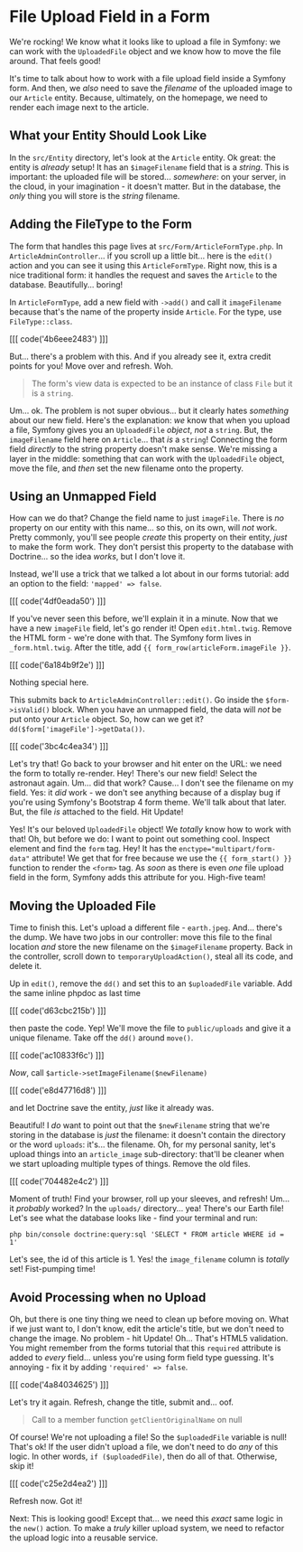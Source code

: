 # File Upload Field in a Form

We're rocking! We know what it looks like to upload a file in Symfony: we can work
with the `UploadedFile` object and we know how to move the file around. That feels
good!

It's time to talk about how to work with a file upload field inside a Symfony form.
And then, we *also* need to save the *filename* of the uploaded image to our `Article`
entity. Because, ultimately, on the homepage, we need to render each image next to
the article.

## What your Entity Should Look Like

In the `src/Entity` directory, let's look at the `Article` entity. Ok great:
the entity is *already* setup! It has an `$imageFilename` field that is a *string*.
This is important: the uploaded file will be stored... *somewhere*:
on your server, in the cloud, in your imagination - it doesn't matter. But in the
database, the *only* thing you will store is the *string* filename.

## Adding the FileType to the Form

The form that handles this page lives at `src/Form/ArticleFormType.php`. In
`ArticleAdminController`... if you scroll up a little bit... here is the `edit()`
action and you can see it using this `ArticleFormType`. Right now, this is a nice
traditional form: it handles the request and saves the `Article` to the database.
Beautifully... boring!

In `ArticleFormType`, add a new field with `->add()` and call it `imageFilename`
because that's the name of the property inside `Article`. For the type, use
`FileType::class`.

[[[ code('4b6eee2483') ]]]

But... there's a problem with this. And if you already see it, extra credit points
for you! Move over and refresh. Woh.

> The form's view data is expected to be an instance of class `File` but it is
> a `string`.

Um... ok. The problem is not super obvious... but it clearly hates *something*
about our new field. Here's the explanation: *we* know that when you upload a
file, Symfony gives you an `UploadedFile` *object*, *not* a `string`. But, the
`imageFilename` field here on `Article`... that *is* a `string`! Connecting the
form field *directly* to the string property doesn't make sense. We're missing
a layer in the middle: something that can work with the `UploadedFile` object, move
the file, and *then* set the new filename onto the property.

## Using an Unmapped Field

How can we do that? Change the field name to just `imageFile`. There is *no* property
on our entity with this name... so this, on its own, will *not* work. Pretty commonly,
you'll see people *create* this property on their entity, *just* to make the form
work. They don't persist this property to the database with Doctrine... so the idea
*works*, but I don't love it.

Instead, we'll use a trick that we talked a lot about in our forms tutorial: add
an option to the field: `'mapped' => false`. 

[[[ code('4df0eada50') ]]]

If you've never seen this before, we'll explain it in a minute. Now that we have 
a new `imageFile` field, let's go render it! Open `edit.html.twig`. Remove the 
HTML form - we're done with that. The Symfony form lives in `_form.html.twig`. 
After the title, add `{{ form_row(articleForm.imageFile }}`.

[[[ code('6a184b9f2e') ]]]

Nothing special here.

This submits back to `ArticleAdminController::edit()`. Go inside the
`$form->isValid()` block. When you have an unmapped field, the data will *not*
be put onto your `Article` object. So, how can we get it?
`dd($form['imageFile']->getData())`.

[[[ code('3bc4c4ea34') ]]]

Let's try that! Go back to your browser and hit enter on the URL: we need the
form to totally re-render. Hey! There's our new field! Select the astronaut again.
Um... did that work? Cause... I don't see the filename on my field. Yes: it *did*
work - we don't see anything because of a display bug if you're using Symfony's
Bootstrap 4 form theme. We'll talk about that later. But, the file *is* attached
to the field. Hit Update!

Yes! It's our beloved `UploadedFile` object! We *totally* know how to work with
that! Oh, but before we do: I want to point out something cool. Inspect element
and find the `form` tag. Hey! It has the `enctype="multipart/form-data"` attribute!
We get that for free because we use the `{{ form_start() }}` function to render
the `<form>` tag. As *soon* as there is even *one* file upload field in the form,
Symfony adds this attribute for you. High-five team!

## Moving the Uploaded File

Time to finish this. Let's upload a different file - `earth.jpeg`. And... there's
the dump. We have two jobs in our controller: move this file to the final location
*and* store the new filename on the `$imageFilename` property. Back in the controller,
scroll down to `temporaryUploadAction()`, steal all its code, and delete it.

Up in `edit()`, remove the `dd()` and set this to an `$uploadedFile` variable.
Add the same inline phpdoc as last time

[[[ code('d63cbc215b') ]]]

then paste the code. Yep! We'll move the file to `public/uploads` and give it a unique 
filename. Take off the `dd()` around `move()`. 

[[[ code('ac10833f6c') ]]]

*Now*, call `$article->setImageFilename($newFilename)` 

[[[ code('e8d47716d8') ]]]

and let Doctrine save the entity, *just* like it already was.

Beautiful! I *do* want to point out that the `$newFilename` string that we're storing
in the database is *just* the filename: it doesn't contain the directory or the
word `uploads`: it's... the filename. Oh, for my personal sanity, let's upload
things into an `article_image` sub-directory: that'll be cleaner when we start
uploading multiple types of things. Remove the old files.

[[[ code('704482e4c2') ]]]

Moment of truth! Find your browser, roll up your sleeves, and refresh! Um...
it *probably* worked? In the `uploads/` directory... yea! There's our Earth file!
Let's see what the database looks like - find your terminal and run:

```terminal
php bin/console doctrine:query:sql 'SELECT * FROM article WHERE id = 1'
```

Let's see, the id of this article is 1. Yes! the `image_filename` column is
*totally* set! Fist-pumping time!

## Avoid Processing when no Upload

Oh, but there is one tiny thing we need to clean up before moving on. What if we
just want to, I don't know, edit the article's title, but we don't need to change
the image. No problem - hit Update! Oh... That's HTML5 validation. You might remember
from the forms tutorial that this `required` attribute is added to *every* field...
unless you're using form field type guessing. It's annoying - fix it by adding
`'required' => false`.

[[[ code('4a84034625') ]]]

Let's try it again. Refresh, change the title, submit and... oof.

> Call to a member function `getClientOriginalName` on null

Of course! We're not uploading a file! So the `$uploadedFile` variable is null!
That's ok! If the user didn't upload a file, we don't need to do *any* of this
logic. In other words, `if ($uploadedFile)`, then do all of that. Otherwise,
skip it!

[[[ code('c25e2d4ea2') ]]]

Refresh now. Got it!

Next: This is looking good! Except that... we need this *exact* same logic in
the `new()` action. To make a *truly* killer upload system, we need to refactor
the upload logic into a reusable service.
